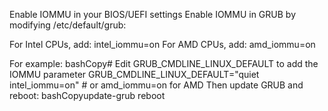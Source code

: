 Enable IOMMU in your BIOS/UEFI settings
Enable IOMMU in GRUB by modifying /etc/default/grub:

For Intel CPUs, add: intel_iommu=on
For AMD CPUs, add: amd_iommu=on



For example:
bashCopy# Edit GRUB_CMDLINE_LINUX_DEFAULT to add the IOMMU parameter
GRUB_CMDLINE_LINUX_DEFAULT="quiet intel_iommu=on"  # or amd_iommu=on for AMD
Then update GRUB and reboot:
bashCopyupdate-grub
reboot
